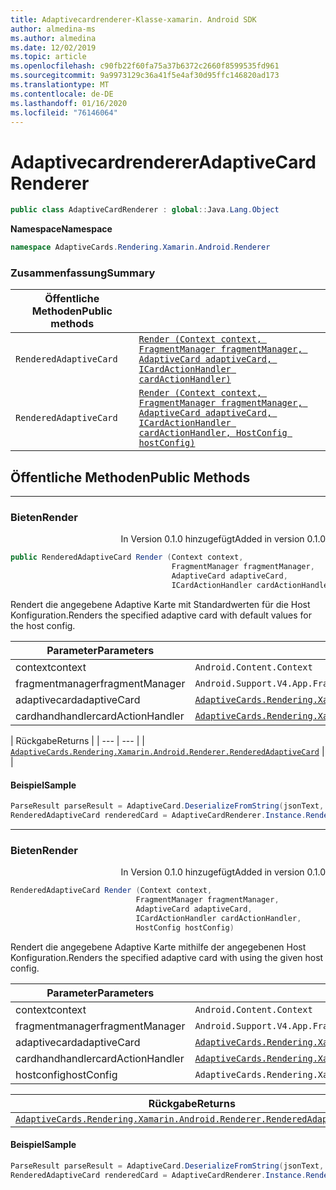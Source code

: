 ```yaml
---
title: Adaptivecardrenderer-Klasse-xamarin. Android SDK
author: almedina-ms
ms.author: almedina
ms.date: 12/02/2019
ms.topic: article
ms.openlocfilehash: c90fb22f60fa75a37b6372c2660f8599535fd961
ms.sourcegitcommit: 9a9973129c36a41f5e4af30d95ffc146820ad173
ms.translationtype: MT
ms.contentlocale: de-DE
ms.lasthandoff: 01/16/2020
ms.locfileid: "76146064"
---
```

# <a name="adaptivecardrenderer"></a><span data-ttu-id="40566-102">Adaptivecardrenderer</span><span class="sxs-lookup"><span data-stu-id="40566-102">AdaptiveCardRenderer</span></span>

```csharp
public class AdaptiveCardRenderer : global::Java.Lang.Object
```

<span data-ttu-id="40566-103">**Namespace**</span><span class="sxs-lookup"><span data-stu-id="40566-103">**Namespace**</span></span>
```csharp
namespace AdaptiveCards.Rendering.Xamarin.Android.Renderer
```

### <a name="summary"></a><span data-ttu-id="40566-104">Zusammenfassung</span><span class="sxs-lookup"><span data-stu-id="40566-104">Summary</span></span>

| <span data-ttu-id="40566-105">Öffentliche Methoden</span><span class="sxs-lookup"><span data-stu-id="40566-105">Public methods</span></span> | |
| --- | ---- |
| ```RenderedAdaptiveCard``` | [```Render (Context context, FragmentManager fragmentManager, AdaptiveCard adaptiveCard, ICardActionHandler cardActionHandler)```](#render0) |
| ```RenderedAdaptiveCard``` | [```Render (Context context, FragmentManager fragmentManager, AdaptiveCard adaptiveCard, ICardActionHandler cardActionHandler, HostConfig hostConfig)```](#render1) |

## <a name="public-methods"></a><span data-ttu-id="40566-106">Öffentliche Methoden</span><span class="sxs-lookup"><span data-stu-id="40566-106">Public Methods</span></span>

---

### <a id="render0"></a><span data-ttu-id="40566-107">Bieten</span><span class="sxs-lookup"><span data-stu-id="40566-107">Render</span></span>
<p style='text-align:right'><span data-ttu-id="40566-108">In Version 0.1.0 hinzugefügt</span><span class="sxs-lookup"><span data-stu-id="40566-108">Added in version 0.1.0</span></span></p>

```csharp
public RenderedAdaptiveCard Render (Context context, 
                                    FragmentManager fragmentManager, 
                                    AdaptiveCard adaptiveCard,
                                    ICardActionHandler cardActionHandler)
```

<span data-ttu-id="40566-109">Rendert die angegebene Adaptive Karte mit Standardwerten für die Host Konfiguration.</span><span class="sxs-lookup"><span data-stu-id="40566-109">Renders the specified adaptive card with default values for the host config.</span></span>

| <span data-ttu-id="40566-110">Parameter</span><span class="sxs-lookup"><span data-stu-id="40566-110">Parameters</span></span> | |
| --- | --- |
| <span data-ttu-id="40566-111">context</span><span class="sxs-lookup"><span data-stu-id="40566-111">context</span></span> | ```Android.Content.Context``` |
| <span data-ttu-id="40566-112">fragmentmanager</span><span class="sxs-lookup"><span data-stu-id="40566-112">fragmentManager</span></span> | ```Android.Support.V4.App.FragmentManager``` |
| <span data-ttu-id="40566-113">adaptivecard</span><span class="sxs-lookup"><span data-stu-id="40566-113">adaptiveCard</span></span> | [```AdaptiveCards.Rendering.Xamarin.Android.ObjectModel.AdaptiveCard```](adaptivecards-rendering-xamarin-android-objectmodel-adaptivecard.md) |
| <span data-ttu-id="40566-114">cardhandhandler</span><span class="sxs-lookup"><span data-stu-id="40566-114">cardActionHandler</span></span> | [```AdaptiveCards.Rendering.Xamarin.Android.Renderer.ActionHandler.ICardActionHandler```](adaptivecards-renderin-xamarin-android-renderer-actionhandler-icardactionhandler.md) |

| <span data-ttu-id="40566-115">Rückgabe</span><span class="sxs-lookup"><span data-stu-id="40566-115">Returns</span></span> |
| --- | --- |
| [```AdaptiveCards.Rendering.Xamarin.Android.Renderer.RenderedAdaptiveCard```](adaptivecards-rendering-xamarin-android-renderer-renderedadaptivecard.md) | |

#### <a name="sample"></a><span data-ttu-id="40566-116">Beispiel</span><span class="sxs-lookup"><span data-stu-id="40566-116">Sample</span></span>

```csharp
ParseResult parseResult = AdaptiveCard.DeserializeFromString(jsonText, AdaptiveCardRenderer.Version);
RenderedAdaptiveCard renderedCard = AdaptiveCardRenderer.Instance.Render(context, SupportFragmentManager, parseResult.AdaptiveCard, cardActionHandler);
```

---

### <a id="render1"></a><span data-ttu-id="40566-117">Bieten</span><span class="sxs-lookup"><span data-stu-id="40566-117">Render</span></span>
<p style='text-align:right'><span data-ttu-id="40566-118">In Version 0.1.0 hinzugefügt</span><span class="sxs-lookup"><span data-stu-id="40566-118">Added in version 0.1.0</span></span></p>

```csharp
RenderedAdaptiveCard Render (Context context, 
                            FragmentManager fragmentManager, 
                            AdaptiveCard adaptiveCard, 
                            ICardActionHandler cardActionHandler, 
                            HostConfig hostConfig)
```

<span data-ttu-id="40566-119">Rendert die angegebene Adaptive Karte mithilfe der angegebenen Host Konfiguration.</span><span class="sxs-lookup"><span data-stu-id="40566-119">Renders the specified adaptive card with using the given host config.</span></span>

| <span data-ttu-id="40566-120">Parameter</span><span class="sxs-lookup"><span data-stu-id="40566-120">Parameters</span></span> | |
| --- | --- |
| <span data-ttu-id="40566-121">context</span><span class="sxs-lookup"><span data-stu-id="40566-121">context</span></span> | ```Android.Content.Context``` |
| <span data-ttu-id="40566-122">fragmentmanager</span><span class="sxs-lookup"><span data-stu-id="40566-122">fragmentManager</span></span> | ```Android.Support.V4.App.FragmentManager``` |
| <span data-ttu-id="40566-123">adaptivecard</span><span class="sxs-lookup"><span data-stu-id="40566-123">adaptiveCard</span></span> | [```AdaptiveCards.Rendering.Xamarin.Android.ObjectModel.AdaptiveCard```](adaptivecards-rendering-xamarin-android-objectmodel-adaptivecard.md) |
| <span data-ttu-id="40566-124">cardhandhandler</span><span class="sxs-lookup"><span data-stu-id="40566-124">cardActionHandler</span></span> | [```AdaptiveCards.Rendering.Xamarin.Android.Renderer.ActionHandler.ICardActionHandler```](adaptivecards-renderin-xamarin-android-renderer-actionhandler-icardactionhandler.md) |
| <span data-ttu-id="40566-125">hostconfig</span><span class="sxs-lookup"><span data-stu-id="40566-125">hostConfig</span></span> | ```AdaptiveCards.Rendering.Xamarin.Android.ObjectModel.HostConfig``` |

| <span data-ttu-id="40566-126">Rückgabe</span><span class="sxs-lookup"><span data-stu-id="40566-126">Returns</span></span> | |
| --- | --- |
| [```AdaptiveCards.Rendering.Xamarin.Android.Renderer.RenderedAdaptiveCard```](adaptivecards-rendering-xamarin-android-renderer-renderedadaptivecard.md) | |

#### <a name="sample"></a><span data-ttu-id="40566-127">Beispiel</span><span class="sxs-lookup"><span data-stu-id="40566-127">Sample</span></span>

```csharp
ParseResult parseResult = AdaptiveCard.DeserializeFromString(jsonText, AdaptiveCardRenderer.Version);
RenderedAdaptiveCard renderedCard = AdaptiveCardRenderer.Instance.Render(context, SupportFragmentManager, parseResult.AdaptiveCard, cardActionHandler, hostConfig);
```